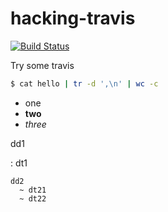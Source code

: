 # hacking-travis

[![Build Status](https://travis-ci.org/district10/hacking-travis.svg?branch=master)](https://travis-ci.org/district10/hacking-travis)

Try some travis

```bash
$ cat hello | tr -d ',\n' | wc -c
```

* one
* **two**
* *three*

dd1

:   dt1

    dd2
      ~ dt21
      ~ dt22
